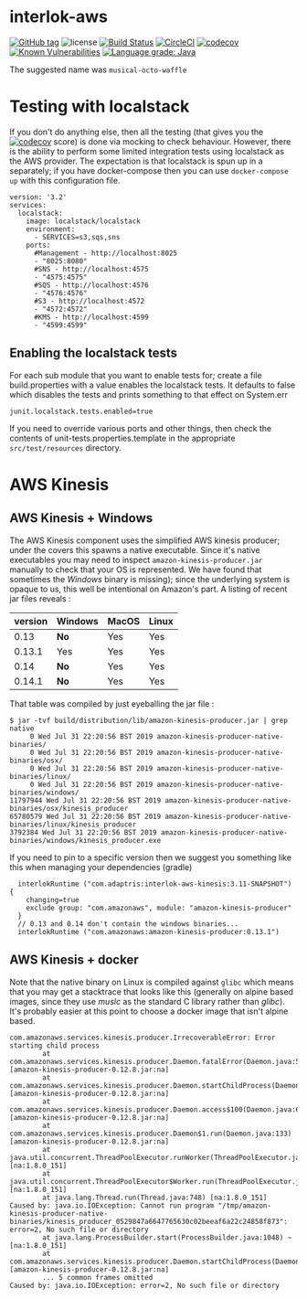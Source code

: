 # interlok-aws
[![GitHub tag](https://img.shields.io/github/tag/adaptris/interlok-aws.svg)](https://github.com/adaptris/interlok-aws/tags) ![license](https://img.shields.io/github/license/adaptris/interlok-aws.svg) [![Build Status](https://travis-ci.org/adaptris/interlok-aws.svg?branch=develop)](https://travis-ci.org/adaptris/interlok-aws) [![CircleCI](https://circleci.com/gh/adaptris/interlok-aws/tree/develop.svg?style=svg)](https://circleci.com/gh/adaptris/interlok-aws/tree/develop) [![codecov](https://codecov.io/gh/adaptris/interlok-aws/branch/develop/graph/badge.svg)](https://codecov.io/gh/adaptris/interlok-aws) [![Known Vulnerabilities](https://snyk.io/test/github/adaptris/interlok-aws/badge.svg?targetFile=interlok-aws-sqs%2Fbuild.gradle)](https://snyk.io/test/github/adaptris/interlok-aws?targetFile=interlok-aws-sqs%2Fbuild.gradle) [![Language grade: Java](https://img.shields.io/lgtm/grade/java/g/adaptris/interlok-aws.svg?logo=lgtm&logoWidth=18)](https://lgtm.com/projects/g/adaptris/interlok-aws/context:java)

The suggested name was `musical-octo-waffle`

# Testing with localstack

If you don't do anything else, then all the testing (that gives you the [![codecov](https://codecov.io/gh/adaptris/interlok-aws/branch/develop/graph/badge.svg)](https://codecov.io/gh/adaptris/interlok-aws) score) is done via mocking to check behaviour. However, there is the ability to perform some limited integration tests using localstack as the AWS provider. The expectation is that localstack is spun up in a separately; if you have docker-compose then you can use `docker-compose up` with this configuration file.

```
version: '3.2'
services:
  localstack:
    image: localstack/localstack
    environment:
      - SERVICES=s3,sqs,sns
    ports:
      #Management - http://localhost:8025
      - "8025:8080"
      #SNS - http://localhost:4575
      - "4575:4575"
      #SQS - http://localhost:4576
      - "4576:4576"
      #S3 - http://localhost:4572
      - "4572:4572"
      #KMS - http://localhost:4599
      - "4599:4599"
```

## Enabling the localstack tests

For each sub module that you want to enable tests for; create a file build.properties with a value enables the localstack tests. It defaults to false which disables the tests and prints something to that effect on System.err

```
junit.localstack.tests.enabled=true
```

If you need to override various ports and other things, then check the contents of unit-tests.properties.template in the appropriate `src/test/resources` directory.

# AWS Kinesis

## AWS Kinesis + Windows

The AWS Kinesis component uses the simplified AWS kinesis producer; under the covers this spawns a native executable. Since it's native executables you may need to inspect `amazon-kinesis-producer.jar` manually to check that your OS is represented. We have found that sometimes the _Windows_ binary is missing); since the underlying system is opaque to us, this well be intentional on Amazon's part. A listing of recent jar files reveals :

version | Windows | MacOS | Linux |
-------|------------| ------| -----|
0.13 | __No__ | Yes | Yes |
0.13.1| Yes | Yes | Yes |
0.14|  __No__ | Yes | Yes |
0.14.1| __No__ | Yes | Yes |

That table was compiled by just eyeballing the jar file :

```
$ jar -tvf build/distribution/lib/amazon-kinesis-producer.jar | grep native
     0 Wed Jul 31 22:20:56 BST 2019 amazon-kinesis-producer-native-binaries/
     0 Wed Jul 31 22:20:56 BST 2019 amazon-kinesis-producer-native-binaries/osx/
     0 Wed Jul 31 22:20:56 BST 2019 amazon-kinesis-producer-native-binaries/linux/
     0 Wed Jul 31 22:20:56 BST 2019 amazon-kinesis-producer-native-binaries/windows/
11797944 Wed Jul 31 22:20:56 BST 2019 amazon-kinesis-producer-native-binaries/osx/kinesis_producer
65780579 Wed Jul 31 22:20:56 BST 2019 amazon-kinesis-producer-native-binaries/linux/kinesis_producer
3792384 Wed Jul 31 22:20:56 BST 2019 amazon-kinesis-producer-native-binaries/windows/kinesis_producer.exe
```

If you need to pin to a specific version then we suggest you something like this when managing your dependencies (gradle)

```
  interlokRuntime ("com.adaptris:interlok-aws-kinesis:3.11-SNAPSHOT") {
    changing=true
    exclude group: "com.amazonaws", module: "amazon-kinesis-producer"
  }
  // 0.13 and 0.14 don't contain the windows binaries...
  interlokRuntime ("com.amazonaws:amazon-kinesis-producer:0.13.1")
```

## AWS Kinesis + docker

Note that the native binary on Linux is compiled against `glibc` which means that you may get a stacktrace that looks like this (generally on alpine based images, since they use _muslc_ as the standard C library rather than _glibc_). It's probably easier at this point to choose a docker image that isn't alpine based.

```
com.amazonaws.services.kinesis.producer.IrrecoverableError: Error starting child process
        at com.amazonaws.services.kinesis.producer.Daemon.fatalError(Daemon.java:525) [amazon-kinesis-producer-0.12.8.jar:na]
        at com.amazonaws.services.kinesis.producer.Daemon.startChildProcess(Daemon.java:456) [amazon-kinesis-producer-0.12.8.jar:na]
        at com.amazonaws.services.kinesis.producer.Daemon.access$100(Daemon.java:63) [amazon-kinesis-producer-0.12.8.jar:na]
        at com.amazonaws.services.kinesis.producer.Daemon$1.run(Daemon.java:133) [amazon-kinesis-producer-0.12.8.jar:na]
        at java.util.concurrent.ThreadPoolExecutor.runWorker(ThreadPoolExecutor.java:1149) [na:1.8.0_151]
        at java.util.concurrent.ThreadPoolExecutor$Worker.run(ThreadPoolExecutor.java:624) [na:1.8.0_151]
        at java.lang.Thread.run(Thread.java:748) [na:1.8.0_151]
Caused by: java.io.IOException: Cannot run program "/tmp/amazon-kinesis-producer-native-binaries/kinesis_producer_0529847a6647765630c02beeaf6a22c24858f873": error=2, No such file or directory
        at java.lang.ProcessBuilder.start(ProcessBuilder.java:1048) ~[na:1.8.0_151]
        at com.amazonaws.services.kinesis.producer.Daemon.startChildProcess(Daemon.java:454) [amazon-kinesis-producer-0.12.8.jar:na]
        ... 5 common frames omitted
Caused by: java.io.IOException: error=2, No such file or directory
```
